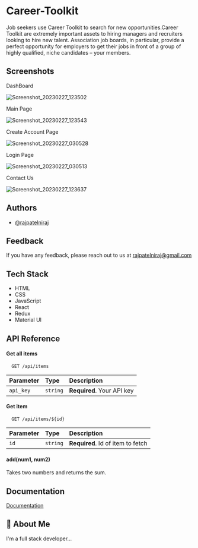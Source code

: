 
# Career-Toolkit

Job seekers use Career Toolkit  to search for new opportunities.Career Toolkit are extremely important assets to hiring managers and recruiters looking to hire new talent. Association job boards, in particular, provide a perfect opportunity for employers to get their jobs in front of a group of highly qualified, niche candidates – your members.


## Screenshots

DashBoard

![Screenshot_20230227_123502](https://user-images.githubusercontent.com/108226943/221530439-859296bb-c7e0-4687-8d21-3e2a74801129.png)

Main Page

![Screenshot_20230227_123543](https://user-images.githubusercontent.com/108226943/221530473-f76f530e-7a26-4e7d-8c81-197940f01c82.png)

Create Account Page

![Screenshot_20230227_030528](https://user-images.githubusercontent.com/108226943/221530525-839f3029-cc8d-4f13-b5d4-630625311e95.png)

Login Page

![Screenshot_20230227_030513](https://user-images.githubusercontent.com/108226943/221530498-aa6dbfc4-82cf-4774-bc96-636cd2278b74.png)

Contact Us

![Screenshot_20230227_123637](https://user-images.githubusercontent.com/108226943/221530490-ff7a524e-9876-42eb-aae7-410d6aa26999.png)


## Authors

- [@rajpatelniraj](https://www.github.com/rajpatelniraj)


## Feedback

If you have any feedback, please reach out to us at rajpatelniraj@gmail.com


## Tech Stack

- HTML
- CSS
- JavaScript
- React 
- Redux
- Material UI


## API Reference

#### Get all items

```http
  GET /api/items
```

| Parameter | Type     | Description                |
| :-------- | :------- | :------------------------- |
| `api_key` | `string` | **Required**. Your API key |

#### Get item

```http
  GET /api/items/${id}
```

| Parameter | Type     | Description                       |
| :-------- | :------- | :-------------------------------- |
| `id`      | `string` | **Required**. Id of item to fetch |

#### add(num1, num2)

Takes two numbers and returns the sum.


## Documentation

[Documentation](https://linktodocumentation)


## 🚀 About Me
I'm a full stack developer...



